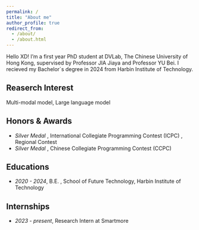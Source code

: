 ```yaml
---
permalink: /
title: "About me"
author_profile: true
redirect_from: 
  - /about/
  - /about.html
---
```





Hello XD! I’m a first year PhD student at DVLab, The Chinese University of Hong Kong, supervised by Professor JIA Jiaya and Professor YU Bei. I recieved my Bachelor`s degree in 2024 from Harbin Institute of Technology.



Reaserch Interest
------
Multi-modal model, Large language model


Honors & Awards
------
- *Silver Medal* ,  International Collegiate Programming Contest (ICPC) , Regional Contest
- *Silver Medal* ,  Chinese Collegiate Programming Contest (CCPC)

Educations
------
- *2020 - 2024*, B.E. ,  School of Future Technology, Harbin Institute of Technology 

Internships
------
- *2023 - present*, Research Intern at Smartmore
